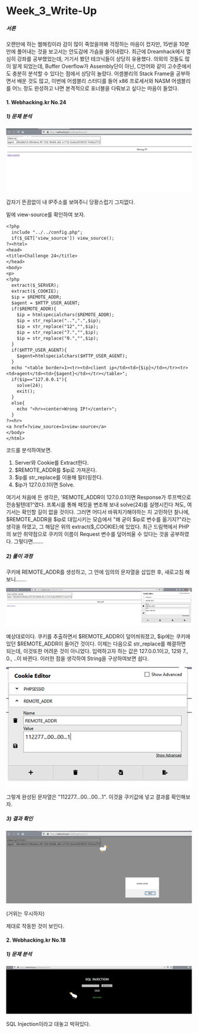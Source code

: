 # Week_3_Write-Up

##### 서론

오랜만에 하는 웹해킹이라 감이 많이 죽었을까봐 걱정하는 마음이 컸지만, 15번을 10분만에 풀어내는 것을 보고서는 안도감에 가슴을 쓸어내렸다. 최근에 Dreamhack에서 열심히 강좌를 공부했었는데, 거기서 봤던 테크닉들이 상당히 유용했다. 의외의 것들도 많이 알게 되었는데, Buffer Overflow가 Assembly단이 아닌, C언어와 같이 고수준에서도 충분히 분석할 수 있다는 점에서 상당히 놀랐다. 어셈블리의 Stack Frame을 공부하면서 배운 것도 많고, 이번에 어셈블리 스터디를 들어 x86 프로세서와 NASM 어셈블리를 어느 정도 완성하고 나면 본격적으로 포너블을 다뤄보고 싶다는 마음이 들었다.



#### 1. Webhacking.kr No.24

##### 1) 문제 분석

![1-1](Img/1-1.png)

갑자기 뜬끔없이 내 IP주소를 보여주니 당황스럽기 그지없다.

밑에 view-source를 확인하여 보자.

```php+HTML
<?php
  include "../../config.php";
  if($_GET['view_source']) view_source();
?><html>
<head>
<title>Challenge 24</title>
</head>
<body>
<p>
<?php
  extract($_SERVER);
  extract($_COOKIE);
  $ip = $REMOTE_ADDR;
  $agent = $HTTP_USER_AGENT;
  if($REMOTE_ADDR){
    $ip = htmlspecialchars($REMOTE_ADDR);
    $ip = str_replace("..",".",$ip);
    $ip = str_replace("12","",$ip);
    $ip = str_replace("7.","",$ip);
    $ip = str_replace("0.","",$ip);
  }
  if($HTTP_USER_AGENT){
    $agent=htmlspecialchars($HTTP_USER_AGENT);
  }
  echo "<table border=1><tr><td>client ip</td><td>{$ip}</td></tr><tr><td>agent</td><td>{$agent}</td></tr></table>";
  if($ip=="127.0.0.1"){
    solve(24);
    exit();
  }
  else{
    echo "<hr><center>Wrong IP!</center>";
  }
?><hr>
<a href=?view_source=1>view-source</a>
</body>
</html>
```

코드를 분석하여보면.

1. Server와 Cookie를 Extract한다.
2. $REMOTE_ADDR를 $ip로 가져온다.
3. $ip를 str_replace를 이용해 필터링한다.
4. $ip가 127.0.0.1이면 Solve.

여기서 처음에 든 생각은, 'REMOTE_ADDR이 127.0.0.1이면 Response가 루프백으로 전송될텐데?'였다. 프록시를 통해 패킷을 변조해 보내 solve(24)를 실행시킨다 쳐도, 여기서는 확인할 길이 없을 것이다. 그러면 어디서 바꿔치기해야하는 지 고민하던 찰나에, $REMOTE_ADDR을 $ip로 대입시키는 모습에서 "왜 굳이 $ip로 변수를 옮기지?"라는 생각을 하였고, 그 해답은 위의 extract($_COOKIE);에 있었다. 최근 드림핵에서 PHP의 보안 취약점으로 쿠키의 이름이 Request 변수를 덮어씌울 수 있다는 것을 공부하였다. 그렇다면.......

##### 2) 풀이 과정

쿠키에 REMOTE_ADDR를 생성하고, 그 안에 임의의 문자열을 삽입한 후, 새로고침 해보니.......

![1-2](Img/1-2.png)

예상대로이다. 쿠키를 추출하면서 $REMOTE_ADDR이 덮어씌워졌고, $ip에는 쿠키에 있던 $REMOTE_ADDR이 들어간 것이다. 이제는 다음으로 str_replace를 해결하면 되는데, 이것또한 어려운 것이 아니었다. 입력하고자 하는 값은 127.0.0.1이고, 12와 7., 0., ..이 바뀐다. 이러한 점을 생각하여 String을 구상하여보면 쉽다.

![1-3](Img/1-3.png)

그렇게 완성된 문자열은  "112277...00...00...1". 이것을 쿠키값에 넣고 결과를 확인해보자.

##### 3) 결과 확인

![1-4](Img/1-4.png)

(거위는 무시하자)

제대로 작동한 것이 보인다.

#### 2. Webhacking.kr No.18

##### 1) 문제 분석

![2-1](Img/2-1.png)

 SQL Injection이라고 대놓고 박혀있다.